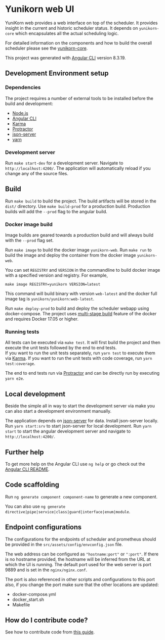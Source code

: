 <!--
 * Licensed to the Apache Software Foundation (ASF) under one
 * or more contributor license agreements.  See the NOTICE file
 * distributed with this work for additional information
 * regarding copyright ownership.  The ASF licenses this file
 * to you under the Apache License, Version 2.0 (the
 * "License"); you may not use this file except in compliance
 * with the License.  You may obtain a copy of the License at
 *
 *     http://www.apache.org/licenses/LICENSE-2.0
 *
 * Unless required by applicable law or agreed to in writing, software
 * distributed under the License is distributed on an "AS IS" BASIS,
 * WITHOUT WARRANTIES OR CONDITIONS OF ANY KIND, either express or implied.
 * See the License for the specific language governing permissions and
 * limitations under the License.
 -->

# Yunikorn web UI
YuniKorn web provides a web interface on top of the scheduler. It provides insight in the current and historic scheduler status.
It depends on `yunikorn-core` which encapsulates all the actual scheduling logic.

For detailed information on the components and how to build the overall scheduler please see the [yunikorn-core](https://github.com/apache/incubator-yunikorn-core).

This project was generated with [Angular CLI](https://github.com/angular/angular-cli) version 8.3.19.

## Development Environment setup
### Dependencies
The project requires a number of external tools to be installed before the build and development:
- [Node.js](https://nodejs.org/en/)
- [Angular CLI](https://github.com/angular/angular-cli)
- [Karma](https://karma-runner.github.io)
- [Protractor](http://www.protractortest.org/)
- [json-server](https://www.npmjs.com/package/json-server)
- [yarn](https://www.npmjs.com/package/yarn)

### Development server

Run `make start-dev` for a development server. Navigate to `http://localhost:4200/`. The application will automatically reload if you change any of the source files.

## Build

Run `make build` to build the project. The build artifacts will be stored in the `dist/` directory. Use `make build-prod` for a production build.
Production builds will add the `--prod` flag to the angular build.

### Docker image build
Image builds are geared towards a production build and will always build with the `--prod` flag set.

Run `make image` to build the docker image `yunikorn-web`. 
Run `make run` to build the image and deploy the container from the docker image `yunikorn-web`.

You can set `REGISTRY` and `VERSION` in the commandline to build docker image with a specified version and registry. For example,
```
make image REGISTRY=yunikorn VERSION=latest
```
This command will build binary with version `web-latest` and the docker full image tag is `yunikorn/yunikorn:web-latest`.

Run `make deploy-prod` to build and deploy the scheduler webapp using docker-compose.
The project uses [multi-stage build](https://docs.docker.com/develop/develop-images/multistage-build/) feature of the docker and requires Docker 17.05 or higher.

### Running tests

All tests can be executed via `make test`. It will first build the project and then execute the unit tests followed by the end to end tests.  
If you want to run the unit tests separately, run `yarn test` to execute them via [Karma](https://karma-runner.github.io). If you want to run the unit tests with code coverage, run `yarn test:coverage`.

The end to end tests run via [Protractor](http://www.protractortest.org/) and can be directly run by executing `yarn e2e`.

## Local development
Beside the simple all in way to start the development server via make you can also start a development environment manually. 

The application depends on [json-server](https://www.npmjs.com/package/json-server) for data. Install json-server locally. Run `yarn start:srv` to start json-server for local development.
Run `yarn start` to start the angular development server and navigate to `http://localhost:4200/`.

## Further help
To get more help on the Angular CLI use `ng help` or go check out the [Angular CLI README](https://github.com/angular/angular-cli/blob/master/README.md).

## Code scaffolding
Run `ng generate component component-name` to generate a new component.

You can also use `ng generate directive|pipe|service|class|guard|interface|enum|module`.

## Endpoint configurations
The configurations for the endpoints of scheduler and prometheus should be provided in the `src/assets/config/envconfig.json` file.

The web address can be configured as `"hostname:port"` or `":port"`. If there is no hostname provided, the hostname will be inferred from the URL at which the UI is running.
The default port used for the web server is port 9889 and is set in the `nginx/nginx.conf`. 

The port is also referenced in other scripts and configurations to this port also, if you change the port make sure that the other locations are updated:
- docker-compose.yml
- docker_start.sh
- Makefile

## How do I contribute code?

See how to contribute code from [this guide](docs/how-to-contribute.md).
